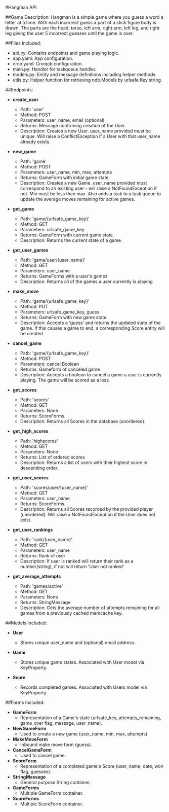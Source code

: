 #Hangman API


##Game Description:
Hangman is a simple game where you guess a word a letter at a time. With each
incorrect guess a part of a stick figure body is drawn. The parts are the head,
torso, left arm, right arm, left leg, and right leg giving the user 5 incorrect
guesses until the game is over.

##Files Included:
 - api.py: Contains endpoints and game playing logic.
 - app.yaml: App configuration.
 - cron.yaml: Cronjob configuration.
 - main.py: Handler for taskqueue handler.
 - models.py: Entity and message definitions including helper methods.
 - utils.py: Helper function for retrieving ndb.Models by urlsafe Key string.

##Endpoints:
 - **create_user**
    - Path: 'user'
    - Method: POST
    - Parameters: user_name, email (optional)
    - Returns: Message confirming creation of the User.
    - Description: Creates a new User. user_name provided must be unique. Will
    raise a ConflictException if a User with that user_name already exists.

 - **new_game**
    - Path: 'game'
    - Method: POST
    - Parameters: user_name, min, max, attempts
    - Returns: GameForm with initial game state.
    - Description: Creates a new Game. user_name provided must correspond to an
    existing user - will raise a NotFoundException if not. Min must be less than
    max. Also adds a task to a task queue to update the average moves remaining
    for active games.

 - **get_game**
    - Path: 'game/{urlsafe_game_key}'
    - Method: GET
    - Parameters: urlsafe_game_key
    - Returns: GameForm with current game state.
    - Description: Returns the current state of a game.

 - **get_user_games**
     - Path: 'game/user/{user_name}'
     - Method: GET
     - Parameters: user_name
     - Returns: GameForms with a user's games
     - Description: Returns all of the games a user currently is playing

 - **make_move**
    - Path: 'game/{urlsafe_game_key}'
    - Method: PUT
    - Parameters: urlsafe_game_key, guess
    - Returns: GameForm with new game state.
    - Description: Accepts a 'guess' and returns the updated state of the game.
    If this causes a game to end, a corresponding Score entity will be created.

 - **cancel_game**
    - Path: 'game/{urlsafe_game_key}'
    - Method: POST
    - Parameters: cancel Boolean
    - Returns: Gameform of canceled game
    - Description: Accepts a boolean to cancel a game a user is currently playing. The game will be scored as a loss.

 - **get_scores**
    - Path: 'scores'
    - Method: GET
    - Parameters: None
    - Returns: ScoreForms.
    - Description: Returns all Scores in the database (unordered).

 - **get_high_scores**
    - Path: 'highscores'
    - Method: GET
    - Parameters: None
    - Returns: List of ordered scores
    - Description: Returns a list of users with their highest score in descending order.

 - **get_user_scores**
    - Path: 'scores/user/{user_name}'
    - Method: GET
    - Parameters: user_name
    - Returns: ScoreForms.
    - Description: Returns all Scores recorded by the provided player (unordered).
    Will raise a NotFoundException if the User does not exist.

 - **get_user_rankings**
    - Path: 'rank/{user_name}'
    - Method: GET
    - Parameters: user_name
    - Returns: Rank of user
    - Description: If user is ranked will return their rank as a number(string), if not will return 'User not ranked'

 - **get_average_attempts**
    - Path: 'games/active'
    - Method: GET
    - Parameters: None
    - Returns: StringMessage
    - Description: Gets the average number of attempts remaining for all games
    from a previously cached memcache key.

##Models Included:
 - **User**
    - Stores unique user_name and (optional) email address.

 - **Game**
    - Stores unique game states. Associated with User model via KeyProperty.

 - **Score**
    - Records completed games. Associated with Users model via KeyProperty.

##Forms Included:
 - **GameForm**
    - Representation of a Game's state (urlsafe_key, attempts_remaining,
    game_over flag, message, user_name).
 - **NewGameForm**
    - Used to create a new game (user_name, min, max, attempts)
 - **MakeMoveForm**
    - Inbound make move form (guess).
 - **CancelGameForm**
    - Used to cancel game.
 - **ScoreForm**
    - Representation of a completed game's Score (user_name, date, won flag,
    guesses).
 - **StringMessage**
    - General purpose String container.
 - **GameForms**
    - Multiple GameForm container.
 - **ScoreForms**
    - Multiple ScoreForm container.